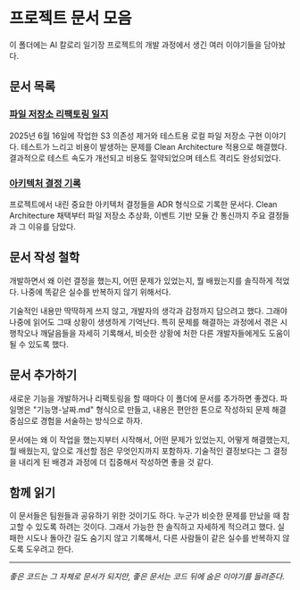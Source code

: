 # 프로젝트 문서 모음

이 폴더에는 AI 칼로리 일기장 프로젝트의 개발 과정에서 생긴 여러 이야기들을 담아놨다.

## 문서 목록

### [파일 저장소 리팩토링 일지](./file-storage-refactoring.md)
2025년 6월 16일에 작업한 S3 의존성 제거와 테스트용 로컬 파일 저장소 구현 이야기다. 테스트가 느리고 비용이 발생하는 문제를 Clean Architecture 적용으로 해결했다. 결과적으로 테스트 속도가 개선되고 비용도 절약되었으며 테스트 격리도 완성되었다.

### [아키텍처 결정 기록](./architecture-decisions.md)
프로젝트에서 내린 중요한 아키텍처 결정들을 ADR 형식으로 기록한 문서다. Clean Architecture 채택부터 파일 저장소 추상화, 이벤트 기반 모듈 간 통신까지 주요 결정들과 그 이유를 담았다.

## 문서 작성 철학

개발하면서 왜 이런 결정을 했는지, 어떤 문제가 있었는지, 뭘 배웠는지를 솔직하게 적었다. 나중에 똑같은 실수를 반복하지 않기 위해서다.

기술적인 내용만 딱딱하게 쓰지 않고, 개발자의 생각과 감정까지 담으려고 했다. 그래야 나중에 읽어도 그때 상황이 생생하게 기억난다. 특히 문제를 해결하는 과정에서 겪은 시행착오나 깨달음들을 자세히 기록해서, 비슷한 상황에 처한 다른 개발자들에게도 도움이 될 수 있도록 했다.

## 문서 추가하기

새로운 기능을 개발하거나 리팩토링을 할 때마다 이 폴더에 문서를 추가하면 좋겠다. 파일명은 "기능명-날짜.md" 형식으로 만들고, 내용은 편안한 톤으로 작성하되 문제 해결 중심으로 경험을 서술하는 방식으로 하자.

문서에는 왜 이 작업을 했는지부터 시작해서, 어떤 문제가 있었는지, 어떻게 해결했는지, 뭘 배웠는지, 앞으로 개선할 점은 무엇인지까지 포함하자. 기술적인 결정보다는 그 결정을 내리게 된 배경과 과정에 더 집중해서 작성하면 좋을 것 같다.

## 함께 읽기

이 문서들은 팀원들과 공유하기 위한 것이기도 하다. 누군가 비슷한 문제를 만났을 때 참고할 수 있도록 하려는 것이다. 그래서 가능한 한 솔직하고 자세하게 적으려고 했다. 실패한 시도나 돌아간 길도 숨기지 않고 기록해서, 다른 사람들이 같은 실수를 반복하지 않도록 도우려고 한다.

---

*좋은 코드는 그 자체로 문서가 되지만, 좋은 문서는 코드 뒤에 숨은 이야기를 들려준다.*